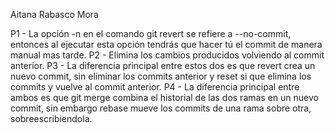 ﻿Aitana Rabasco Mora

P1 - La opción -n en el comando git revert se refiere a --no-commit, entonces al ejecutar esta opción tendrás que hacer tú el commit de manera manual mas tarde.
P2 - Elimina los cambios producidos volviendo al commit anterior.
P3 - La diferencia principal entre estos dos es que revert crea un nuevo commit, sin eliminar los commits anterior y reset si que elimina los commits y vuelve al commit anterior.
P4 - La diferencia principal entre ambos es que git merge combina el historial de las dos ramas en un nuevo commit, sin embargo rebase mueve los commits de una rama sobre otra, sobreescribiendola.